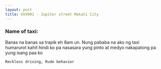 ```yaml
---
layout: post
title: UVX901 - Jupiter street Makati City
---
```


### Name of taxi: 

Banas na banas sa trapik eh 8am un. Nung pababa na ako ng taxi humarurot kahit hindi ko pa nasasara yung pinto at medyo nakapatong pa yung isang paa ko

```Reckless driving, Rude behavior```
